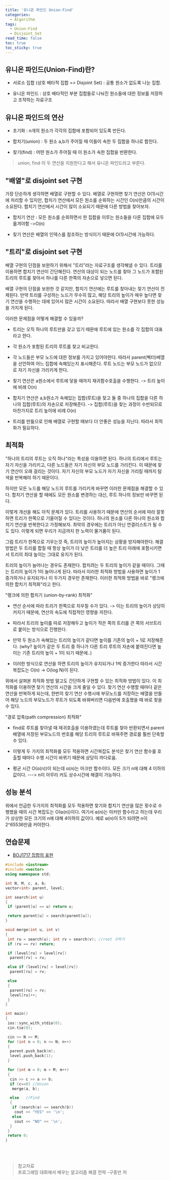 ```yaml
---
title: '유니온 파인드 Union-Find'
categories:
  - Algorithm
tags:
  - Union-Find
  - Disjoint_Set
read_time: false
toc: true
toc_sticky: true
---
```


## 유니온 파인드(Union-Find)란?

- 서로소 집합 (상호 배타적 집합 => Disjoint Set) : 공통 원소가 없도록 나눈 집합.

- 유니온 파인드 : 상호 배타적인 부분 집합들로 나눠진 원소들에 대한 정보를 저장하고 조작하는 자료구조

## 유니온 파인드의 연산

- 초기화 : n개의 원소가 각각의 집합에 포함되어 있도록 만든다.

- 합치기(union) : 두 원소 a,b가 주어질 때 이들이 속한 두 집합을 하나로 합친다.

- 찾기(find) : 어떤 원소가 주어질 때 이 원소가 속한 집합을 반환한다.

> union, find 이 두 연산을 지원한다고 해서 유니온 파인드라고 부른다.

## "배열"로 disjoint set 구현

가장 단순하게 생각하면 배열로 구현할 수 있다. 배열로 구현하면 찾기 연산은 O(1)시간에 처리할 수 있지만, 합치기 연산에서
모든 원소를 순회하는 시간인 O(n)만큼의 시간이 소요된다. 합치기 연산에서 시간이 많이 소요되기 때문에 다른 방법을 찾아보자.

- 합치기 연산 : 모든 원소를 순회하면서 한 집합을 이루는 원소들을 다른 집합에 모두 옮겨야함 ->O(n)

- 찾기 연산은 배열의 인덱스를 참조하는 방식이기 때문에 O(1)시간에 가능하다.

## "트리"로 disjoint set 구현

배열 구현의 단점을 보완하기 위해서 "트리"라는 자료구조를 생각해낼 수 있다. 트리를 이용하면 합치기 연산이 간단해진다.
연산의 대상이 되는 노드를 찾아 그 노드가 포함된 트리의 루트를 찾아서 하나를 다른 한쪽의 자손으로 넣으면 된다.

배열 구현의 단점을 보완한 것 같지만, 합치기 연산에는 루트를 찾아내는 찾기 연산이 전제된다. 만약 트리를 구성하는 노드가 무수히 많고,
해당 트리의 높이가 매우 높다면 찾기 연산을 수행하는 데에 있어서 많은 시간이 소요된다. 따라서 배열 구현보다 못한 성능을 가지게 된다.

이러한 문제점을 어떻게 해결할 수 있을까?

- 트리는 오직 하나의 루트만을 갖고 있기 때문에 루트에 있는 원소를 각 집합의 대표라고 한다.

- 각 원소가 포함된 트리의 루트를 찾고 비교한다.

- 각 노드들은 부모 노드에 대한 정보를 가지고 있어야한다. 따라서 parent(벡터)배열을 선언하여 어느 집합에 속해있는지 표시해준다. 루트 노드는 부모 노드가 없으므로 자기 자신을 가리키게 한다.

- 찾기 연산은 a원소에서 루트에 닿을 때까지 재귀함수호출을 수행한다. -> 트리 높이에 비례 O(n)

- 합치기 연산은 a,b원소가 속해있는 집합(루트)을 찾고 둘 중 하나의 집합을 다른 하나의 집합(루트)의 자손으로 저장해준다. -> 집합(루트)을 찾는 과정이 수반되므로 마찬가지로 트리 높이에 비례 O(n)

- 트리를 만듦으로 인해 배열로 구현할 때보다 더 안좋은 성능을 지닌다. 따라서 최적화가 필요하다.

## 최적화

"하나의 트리의 루트는 오직 하나"라는 특성을 이용하면 된다. 하나의 트리에서 루트는 자기 자신을 가리키고, 다른 노드들은 자기 자신의 부모 노드를 가리킨다. 이 때문에 찾기 연산이 오래 걸리는 것이다. 자기 자신의 부모 노드가 자기 자신을 가리킬 때까지 탐색을 반복해야 하기 때문이다.

하지만 모든 노드를 해당 노드의 루트를 가리키게 바꾸면 이러한 문제점을 해결할 수 있다. 합치기 연산을 할 때에도 모든 원소를 변경하는 대신, 루트 하나의 정보만 바꾸면 된다.

이렇게 개선을 해도 아직 문제가 있다. 트리를 사용하기 때문에 연산의 순서에 따라 잘못하면 트리가 한쪽으로 기울어질 수 있다는 것이다.
하나의 원소를 다른 하나의 원소와 합치기 연산을 반복한다고 가정해보자. 최악의 경우에는 트리가 아닌 연결리스트가 될 수도 있다.
이렇게 되면 우리가 지금까지 한 노력이 물거품이 된다.

그럼 트리가 한쪽으로 기우는것 즉, 트리의 높이가 높아지는 상황을 방지해야한다.
해결 방법은 두 트리를 합칠 때 항상 높이가 더 낮은 트리를 더 높은 트리 아래에 포함시키면서 트리의 최대 높이는 그대로 유지가 된다.

트리의 높이가 늘어나는 경우도 존재한다. 합치려는 두 트리의 높이가 같을 때이다. 그때는 트리의 높이가 1이 늘어나게 된다.
따라서 이러한 최적화 방법을 사용하면 높이가 1 증가하거나 유지되거나 이 두가지 경우만 존재한다.
이러한 최적화 방법을 바로 "랭크에 의한 합치기 최적화"라고 한다.

"랭크에 의한 합치기 (union-by-rank) 최적화"

- 연산 순서에 따라 트리가 한쪽으로 치우칠 수가 있다. -> 이는 트리의 높이가 상당히 커지기 때문에, 연산의 속도에 직접적인 영향을 끼친다.

- 따라서 트리의 높이를 따로 저장해두고 높이가 작은 쪽의 트리를 큰 쪽의 서브트리로 붙이는 방식으로 진행한다.

- 만약 두 원소가 속해있는 트리의 높이가 같다면 높이를 기존의 높이 + 1로 저장해준다.
  (why? 높이가 같은 두 트리 중 하나가 다른 트리 루트의 자손에 붙여진다면 높이는 기존 트리의 높이 + 1이 되기 때문에..)

- 이러한 방식으로 연산을 하면 트리의 높이가 유지되거나 1씩 증가한다 따라서 시간복잡도는 O(n) -> O(log N)이 된다.

위에서 살펴본 최적화 방법 말고도 간단하게 구현할 수 있는 최적화 방법이 있다.
이 최적화를 이용하면 찾기 연산의 시간을 크게 줄일 수 있다. 찾기 연산 수행할 때마다 같은 연산을 반복하게 되는데,
한번의 찾기 연산 수행시에 부모노드를 저장하는 배열을 만들어 해당 노드의 부모노드가 루트가 되도록 바꿔버리면 다음번에 호출했을 때 바로 찾을 수 있다.

"경로 압축(path compression) 최적화"

- find로 루트를 찾아낼 때 재귀호출을 이용하였는데 루트를 찾아 반환되면서 parent배열에 저장된 부모노드의 번호를 해당 트리의 루트로 바꿔주면 경로를 훨씬 단축할 수 있다.

- 이렇게 두 가지의 최적화를 모두 적용하면 시간복잡도 분석은 찾기 연산 함수를 호출할 때마다 수행 시간이 바뀌기 때문에 상당히 까다로움.

- 평균 시간 O(α(n))이 되는데 α(n)는 아크만 함수이다. 모든 크기 n에 대해 4 이하의 값이다. ---> n이 아무리 커도 상수시간에 해결이 가능하다.

## 성능 분석

위에서 언급한 두가지의 최적화를 모두 적용하면 찾기와 합치기 연산을 많은 횟수로 수행했을 때의 시간 복잡도는 O(⍺(n))이다.
여기서 ⍺(n)는 아커만 함수라고 하는데 우리가 상상한 모든 크기의 n에 대해 4이하의 값이다.
예로 ⍺(n)이 5가 되려면 n이 2^65536만큼 커야한다.

## 연습문제

- [BOJ1717 집합의 표현](https://www.acmicpc.net/problem/1717)

```cpp
#include <iostream>
#include <vector>
using namespace std;

int N, M, c, a, b;
vector<int> parent, level;

int search(int u)
{
 if (parent[u] == u) return u;

 return parent[u] = search(parent[u]);
}

void merge(int u, int v)
{
 int ru = search(u); int rv = search(v); //root 구하기
 if (ru == rv) return;

 if (level[ru] > level[rv])
  parent[rv] = ru;

 else if (level[ru] < level[rv])
  parent[ru] = rv;

 else
 {
  parent[ru] = rv;
  level[ru]++;
 }
}

int main()
{
 ios::sync_with_stdio(0);
 cin.tie(0);

 cin >> N >> M;
 for (int n = 0; n <= N; n++)
 {
  parent.push_back(n);
  level.push_back(1);
 }

 for (int m = 0; m < M; m++)
 {
  cin >> c >> a >> b;
  if (c==0) //Union
   merge(a, b);

  else   //Find
  {
   if (search(a) == search(b))
    cout << "YES" << '\n';
   else
    cout << "NO" << '\n';
  }
 }
 return 0;
}
```

<br><br>

> 참고자료<br>
> 프로그래밍 대회에서 배우는 알고리즘 해결 전략 -구종만 저
